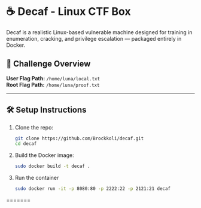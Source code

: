# ☕ Decaf - Linux CTF Box

Decaf is a realistic Linux-based vulnerable machine designed for training in enumeration, cracking, and privilege escalation — packaged entirely in Docker.

## 🧩 Challenge Overview

**User Flag Path:** `/home/luna/local.txt`  
**Root Flag Path:** `/home/luna/proof.txt`

---

## 🛠 Setup Instructions
1. Clone the repo:
   ```bash
   git clone https://github.com/Brockkoli/decaf.git
   cd decaf

2. Build the Docker image:
   ```bash
   sudo docker build -t decaf .
   
3. Run the container
   ```bash
   sudo docker run -it -p 8080:80 -p 2222:22 -p 2121:21 decaf
=======
